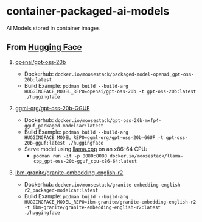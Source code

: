 # container-packaged-ai-models
AI Models stored in container images

## From [Hugging Face](https://huggingface.co/models)

1. [openai/gpt-oss-20b](https://huggingface.co/openai/gpt-oss-20b)
   - Dockerhub: `docker.io/moosestack/packaged-model-openai_gpt-oss-20b:latest`
   - Build Example: `podman build --build-arg HUGGINGFACE_MODEL_REPO=openai/gpt-oss-20b -t gpt-oss-20b:latest ./huggingface`

2. [ggml-org/gpt-oss-20b-GGUF](https://huggingface.co/ggml-org/gpt-oss-20b-GGUF)
   - Dockerhub: `docker.io/moosestack/gpt-oss-20b-mxfp4-gguf_packaged-modelcar:latest`
   - Build Example: `podman build --build-arg HUGGINGFACE_MODEL_REPO=ggml-org/gpt-oss-20b-GGUF -t gpt-oss-20b-gguf:latest ./huggingface`
   - Serve model using [llama.cpp](https://github.com/ggml-org/llama.cpp) on an x86-64 CPU:
     - `podman run -it -p 8080:8080 docker.io/moosestack/llama-cpp_gpt-oss-20b-gguf_cpu-x86-64:latest`

3. [ibm-granite/granite-embedding-english-r2](https://huggingface.co/ibm-granite/granite-embedding-english-r2)
   - Dockerhub: `docker.io/moosestack/granite-embedding-english-r2_packaged-modelcar:latest`
   - Build Example: `podman build --build-arg HUGGINGFACE_MODEL_REPO=ibm-granite/granite-embedding-english-r2 -t ibm-granite/granite-embedding-english-r2:latest ./huggingface`
